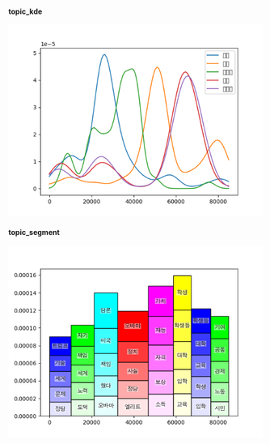 #### topic_kde
![topic_kde](65a7848c8103a184c117a296265347dc7300ccd5_topic_kde.png)

#### topic_segment
![topic_segment](65a7848c8103a184c117a296265347dc7300ccd5_topic_segment.png)


